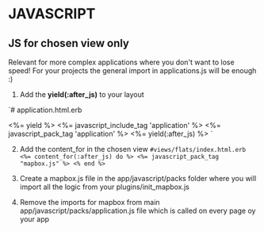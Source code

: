 # JAVASCRIPT

## **JS for chosen view only**

Relevant for more complex applications where you don't want to lose speed! For your projects the general import in applications.js will be enough :)

1. Add the **yield(:after_js)** to your layout

`# application.html.erb
  <body>
    <%= yield %>
    <%= javascript_include_tag 'application' %>
    <%= javascript_pack_tag 'application' %>
    <%= yield(:after_js) %>
  </body>`
  
2.  Add the content_for  in the chosen view
`#views/flats/index.html.erb
<%= content_for(:after_js) do %>
  <%= javascript_pack_tag "mapbox.js" %>
<% end %>`

3. Create a mapbox.js file in the app/javascript/packs folder where you will import all the logic from your plugins/init_mapbox.js
4. Remove the imports for mapbox from main app/javascript/packs/application.js file which is called on every page oy your app
